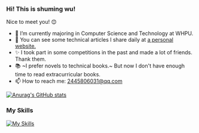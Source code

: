### Hi! This is shuming wu!

Nice to meet you! :blush:

- 🌱 I’m currently majoring in Computer Science and Technology at WHPU.
- 📖 You can see some technical articles I share daily at [a personal website.](https://wsmcs.cn/)
- ✨ I took part in some competitions in the past and made a lot of friends. Thank them.
- 📚 ~I prefer novels to technical books.~ But now I don't have enough time to read extracurricular books.
- 📫 How to reach me: 2445806031@qq.com

[![Anurag's GitHub stats](https://github-readme-stats.vercel.app/api?username=wushuming666)](https://github.com/anuraghazra/github-readme-stats)

### My Skills
[![My Skills](https://skillicons.dev/icons?i=cpp,cmake,git,linux,mysql,vscode)](https://skillicons.dev)
